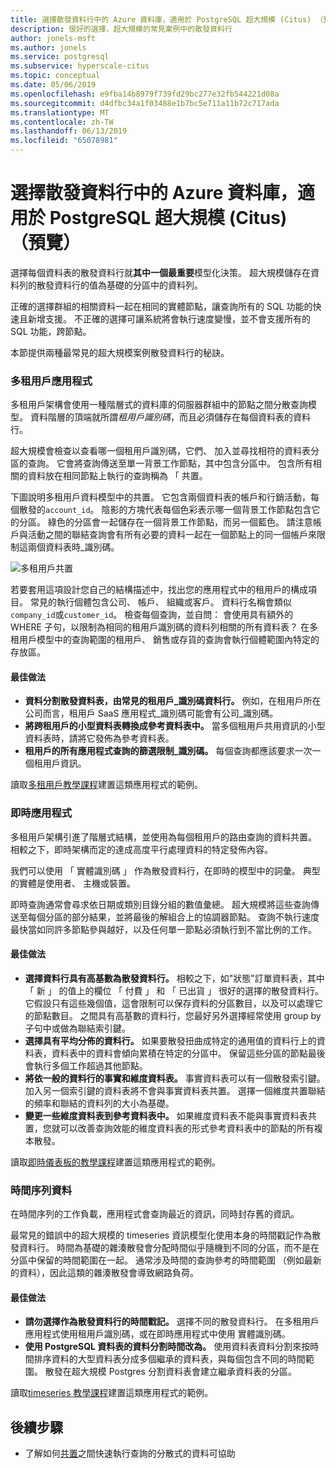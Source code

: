 ```yaml
---
title: 選擇散發資料行中的 Azure 資料庫，適用於 PostgreSQL 超大規模 (Citus) （預覽）
description: 很好的選擇，超大規模的常見案例中的散發資料行
author: jonels-msft
ms.author: jonels
ms.service: postgresql
ms.subservice: hyperscale-citus
ms.topic: conceptual
ms.date: 05/06/2019
ms.openlocfilehash: e9fba14b8979f739fd29bc277e32fb544221d08a
ms.sourcegitcommit: d4dfbc34a1f03488e1b7bc5e711a11b72c717ada
ms.translationtype: MT
ms.contentlocale: zh-TW
ms.lasthandoff: 06/13/2019
ms.locfileid: "65078981"
---
```

# <a name="choose-distribution-columns-in-azure-database-for-postgresql--hyperscale-citus-preview"></a>選擇散發資料行中的 Azure 資料庫，適用於 PostgreSQL 超大規模 (Citus) （預覽）

選擇每個資料表的散發資料行就**其中一個最重要**模型化決策。 超大規模儲存在資料列的散發資料行的值為基礎的分區中的資料列。

正確的選擇群組的相關資料一起在相同的實體節點，讓查詢所有的 SQL 功能的快速且新增支援。 不正確的選擇可讓系統將會執行速度變慢，並不會支援所有的 SQL 功能，跨節點。

本節提供兩種最常見的超大規模案例散發資料行的秘訣。

### <a name="multi-tenant-apps"></a>多租用戶應用程式

多租用戶架構會使用一種階層式的資料庫的伺服器群組中的節點之間分散查詢模型。  資料階層的頂端就所謂*租用戶識別碼*，而且必須儲存在每個資料表的資料行。

超大規模會檢查以查看哪一個租用戶識別碼，它們、 加入並尋找相符的資料表分區的查詢。 它會將查詢傳送至單一背景工作節點，其中包含分區中。 包含所有相關的資料放在相同節點上執行的查詢稱為 「 共置。

下圖說明多租用戶資料模型中的共置。 它包含兩個資料表的帳戶和行銷活動，每個散發的`account_id`。 陰影的方塊代表每個色彩表示哪一個背景工作節點包含它的分區。 綠色的分區會一起儲存在一個背景工作節點，而另一個藍色。 請注意帳戶與活動之間的聯結查詢會有所有必要的資料一起在一個節點上的同一個帳戶來限制這兩個資料表時\_識別碼。

![多租用戶共置](media/concepts-hyperscale-choosing-distribution-column/multi-tenant-colocation.png)

若要套用這項設計您自己的結構描述中，找出您的應用程式中的租用戶的構成項目。 常見的執行個體包含公司、 帳戶、 組織或客戶。 資料行名稱會類似`company_id`或`customer_id`。 檢查每個查詢，並自問： 會使用具有額外的 WHERE 子句，以限制為相同的租用戶識別碼的資料列相關的所有資料表？
在多租用戶模型中的查詢範圍的租用戶、 銷售或存貨的查詢會執行個體範圍內特定的存放區。

#### <a name="best-practices"></a>最佳做法

-   **資料分割散發資料表，由常見的租用戶\_識別碼資料行。** 例如，在租用戶所在公司而言，租用戶 SaaS 應用程式\_識別碼可能會有公司\_識別碼。
-   **將跨租用戶的小型資料表轉換成參考資料表中。** 當多個租用戶共用資訊的小型資料表時，請將它發佈為參考資料表。
-   **租用戶的所有應用程式查詢的篩選限制\_識別碼。** 每個查詢都應該要求一次一個租用戶資訊。

讀取[多租用戶教學課程](./tutorial-design-database-hyperscale-multi-tenant.md)建置這類應用程式的範例。

### <a name="real-time-apps"></a>即時應用程式

多租用戶架構引進了階層式結構，並使用為每個租用戶的路由查詢的資料共置。 相較之下，即時架構而定的達成高度平行處理資料的特定發佈內容。

我們可以使用 「 實體識別碼 」 作為散發資料行，在即時的模型中的詞彙。 典型的實體是使用者、 主機或裝置。

即時查詢通常會尋求依日期或類別目錄分組的數值彙總。 超大規模將這些查詢傳送至每個分區的部分結果，並將最後的解組合上的協調器節點。 查詢不執行速度最快當如同許多節點參與越好，以及任何單一節點必須執行到不當比例的工作。

#### <a name="best-practices"></a>最佳做法

-   **選擇資料行具有高基數為散發資料行。** 相較之下，如\"狀態\"訂單資料表，其中 「 新 」 的值上的欄位 「 付費 」 和 「 已出貨 」 很好的選擇的散發資料行。 它假設只有這些幾個值，這會限制可以保存資料的分區數目，以及可以處理它的節點數目。 之間具有高基數的資料行，您最好另外選擇經常使用 group by 子句中或做為聯結索引鍵。
-   **選擇具有平均分佈的資料行。** 如果要散發扭曲成特定的通用值的資料行上的資料表，資料表中的資料會傾向累積在特定的分區中。 保留這些分區的節點最後會執行多個工作超過其他節點。
-   **將依一般的資料行的事實和維度資料表。**
    事實資料表可以有一個散發索引鍵。 加入另一個索引鍵的資料表將不會與事實資料表共置。 選擇一個維度共置聯結的頻率和聯結的資料列的大小為基礎。
-   **變更一些維度資料表到參考資料表中。** 如果維度資料表不能與事實資料表共置，您就可以改善查詢效能的維度資料表的形式參考資料表中的節點的所有複本散發。

讀取[即時儀表板的教學課程](./tutorial-design-database-hyperscale-realtime.md)建置這類應用程式的範例。

### <a name="timeseries-data"></a>時間序列資料

在時間序列的工作負載，應用程式會查詢最近的資訊，同時封存舊的資訊。

最常見的錯誤中的超大規模的 timeseries 資訊模型化使用本身的時間戳記作為散發資料行。 時間為基礎的雜湊散發會分配時間似乎隨機到不同的分區，而不是在分區中保留的時間範圍在一起。 通常涉及時間的查詢參考的時間範圍 （例如最新的資料），因此這類的雜湊散發會導致網路負荷。

#### <a name="best-practices"></a>最佳做法

-   **請勿選擇作為散發資料行的時間戳記。** 選擇不同的散發資料行。 在多租用戶應用程式使用租用戶識別碼，或在即時應用程式中使用 實體識別碼。
-   **使用 PostgreSQL 資料表的資料分割時間改為。** 使用資料表資料分割來按時間排序資料的大型資料表分成多個繼承的資料表，與每個包含不同的時間範圍。  散發在超大規模 Postgres 分割資料表會建立繼承資料表的分區。

讀取[timeseries 教學課程](https://aka.ms/hyperscale-tutorial-timeseries)建置這類應用程式的範例。

## <a name="next-steps"></a>後續步驟
- 了解如何[共置](concepts-hyperscale-colocation.md)之間快速執行查詢的分散式的資料可協助
